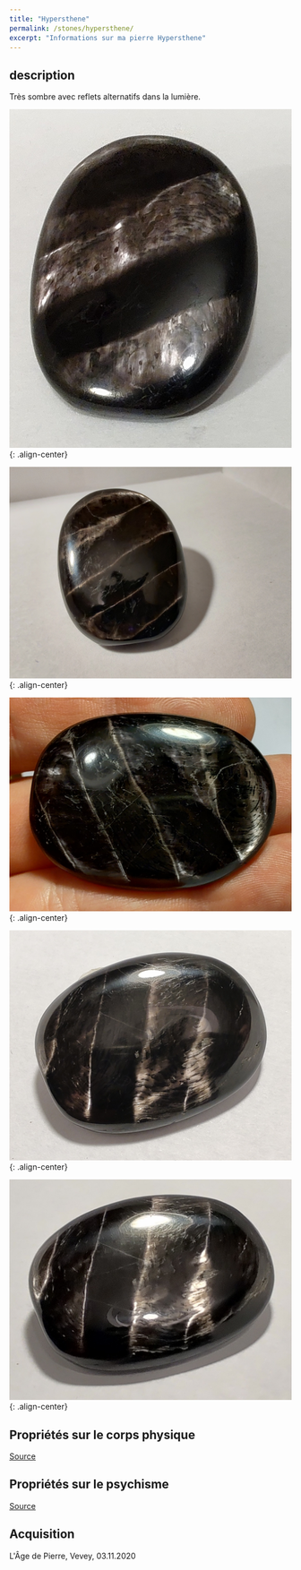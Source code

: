 ```yaml
---
title: "Hypersthene"
permalink: /stones/hypersthene/
excerpt: "Informations sur ma pierre Hypersthene"
---
```


## description
Très sombre avec reflets alternatifs dans la lumière.

![Hypersthene](/images/stones/Hypersthene_AgeDePierre_20201103_1.jpg "Hypersthene"){: .align-center}

![Hypersthene](/images/stones/Hypersthene_AgeDePierre_20201103_2.jpg "Hypersthene"){: .align-center}

![Hypersthene](/images/stones/Hypersthene_AgeDePierre_20201103_3.jpg "Hypersthene"){: .align-center}

![Hypersthene](/images/stones/Hypersthene_AgeDePierre_20201103_4.jpg "Hypersthene"){: .align-center}

![Hypersthene](/images/stones/Hypersthene_AgeDePierre_20201103_5.jpg "Hypersthene"){: .align-center}


## Propriétés sur le corps physique


[Source](https://)


## Propriétés sur le psychisme


[Source](https://)

## Acquisition
L'Âge de Pierre, Vevey, 03.11.2020

